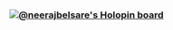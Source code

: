 ### [![@neerajbelsare's Holopin board](https://holopin.me/neerajbelsare)](https://holopin.io/@neerajbelsare)

<!--

-->
